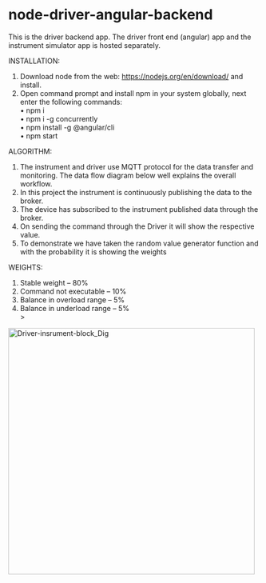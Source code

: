 # node-driver-angular-backend
This is the driver backend app. The driver front end (angular) app and the instrument simulator app is hosted separately.

INSTALLATION:
1.	Download node from the web: https://nodejs.org/en/download/ and install.
2.	Open command prompt and install npm in your system globally, next enter the following commands:<br />
•	npm i<br />
•	npm i -g concurrently<br />
•	npm install -g @angular/cli<br />
•	npm start<br />


ALGORITHM:
1.	The instrument and driver use MQTT protocol for the data transfer and monitoring. The data flow diagram below well explains the overall workflow.
2.	In this project the instrument is continuously publishing the data to the broker.
3.	The device has subscribed to the instrument published data through the broker.
4.	On sending the command through the Driver it will show the respective value.
5.	To demonstrate we have taken the random value generator function and with the probability it is showing the weights


WEIGHTS:
1.	Stable weight – 80%<br />
2.	Command not executable – 10%<br />
3.	Balance in overload range – 5%<br />
4.	Balance in underload range – 5%<br />>
 
 <img width="493" alt="Driver-insrument-block_Dig" src="https://user-images.githubusercontent.com/53856363/183771555-fe4cf56c-45bf-4825-9fd0-556b8af09e58.png">

